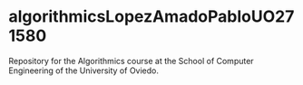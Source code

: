 # algorithmicsLopezAmadoPabloUO271580
Repository for the Algorithmics course at the School of Computer Engineering of the University of Oviedo.
